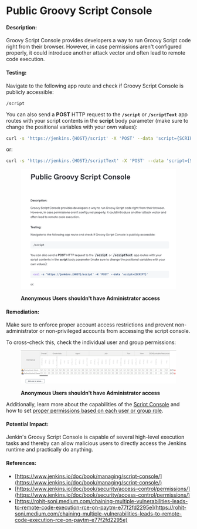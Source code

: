# Public Groovy Script Console

#### Description:

Groovy Script Console provides developers a way to run Groovy Script code right from their browser. However, in case permissions aren't configured properly, it could introduce another attack vector and often lead to remote code execution.

#### Testing:

Navigate to the following app route and check if Groovy Script Console is publicly accessible:

```
/script
```

You can also send a **POST** HTTP request to the **`/script`** or **`/scriptText`** app routes with your script contents in the **script** body parameter (make sure to change the positional variables with your own values):

```bash
curl -s 'https://jenkins.{HOST}/script' -X 'POST' --data 'script={SCRIPT}'
```

or:

```bash
curl -s 'https://jenkins.{HOST}/scriptText' -X 'POST' --data 'script={SCRIPT}'
```

<figure><img src="../../.gitbook/assets/jenkins/2.png" alt=""><figcaption><p><strong>Anonymous Users shouldn't have Administrator access</strong></p></figcaption></figure>

#### Remediation:

Make sure to enforce proper account access restrictions and prevent non-administrator or non-privileged accounts from accessing the script console.

To cross-check this, check the individual user and group permissions:

<figure><img src="../../.gitbook/assets/jenkins/1.png" alt=""><figcaption><p><strong>Anonymous Users shouldn't have Administrator access</strong></p></figcaption></figure>

Additionally, learn more about the capabilities of the [Script Console](https://www.jenkins.io/doc/book/managing/script-console/) and how to set [proper permissions based on each user or group role](https://www.jenkins.io/doc/book/security/access-control/permissions/).

#### Potential Impact:

Jenkin's Groovy Script Console is capable of several high-level execution tasks and thereby can allow malicious users to directly access the Jenkins runtime and practically do anything.

#### References:

* [https://www.jenkins.io/doc/book/managing/script-console/](https://www.jenkins.io/doc/book/managing/script-console/)
* [https://www.jenkins.io/doc/book/security/access-control/permissions/](https://www.jenkins.io/doc/book/security/access-control/permissions/)
* [https://rohit-soni.medium.com/chaining-multiple-vulnerabilities-leads-to-remote-code-execution-rce-on-paytm-e77f2fd2295e](https://rohit-soni.medium.com/chaining-multiple-vulnerabilities-leads-to-remote-code-execution-rce-on-paytm-e77f2fd2295e)
